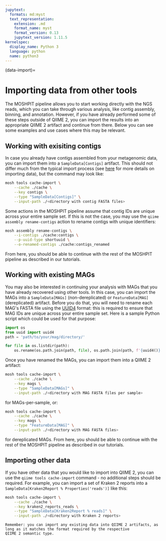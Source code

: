 ```yaml
---
jupytext:
  formats: md:myst
  text_representation:
    extension: .md
    format_name: myst
    format_version: 0.13
    jupytext_version: 1.11.5
kernelspec:
  display_name: Python 3
  language: python
  name: python3
---
```

(data-import)=
# Importing data from other tools
The MOSHPIT pipeline allows you to start working directly with the NGS reads, which you can take through various analysis, 
like contig assembly, binning, and annotation. However, if you have already performed some of these steps outside of QIIME 2, 
you can import the results into an appropriate QIIME 2 artifact and continue from there. Below you can see some examples and 
use cases where this may be relevant.

## Working with exisiting contigs
In case you already have contigs assembled from your metagenomic data, you can import them into a `SampleData[Contigs]` 
artifact. This should not differ much from the typical import process (see [here](https://docs.qiime2.org/2024.10/tutorials/importing/) 
for more details on importing data), but the command may look like:
```bash
mosh tools cache-import \
    --cache ./cache \
    --key contigs \
    --type "SampleData[Contigs]" \
    --input-path ./<directory with contig FASTA files>
```
Some actions in the MOSHPIT pipeline assume that contig IDs are unique across your entire sample set. If this is not the case, 
you may use the `qiime assembly rename-contigs` action to rename contigs with unique identifiers:
```bash
mosh assembly rename-contigs \
    --i-contigs ./cache:contigs \
    --p-uuid-type shortuuid \
    --o-renamed-contigs ./cache:contigs_renamed
```
From here, you should be able to continue with the rest of the MOSHPIT pipeline as described in our tutorials.

## Working with existing MAGs
You may also be interested in continuing your analysis with MAGs that you have already recovered using other tools. 
In this case, you can import the MAGs into a `SampleData[MAGs]` (non-dereplicated) or `FeatureData[MAG]` (dereplicated) 
artifact. Before you do that, you will need to rename each MAG's FASTA file using the [UUID4](https://en.wikipedia.org/wiki/Universally_unique_identifier#Version_4_(random)) 
format: this is required to ensure that MAG IDs are unique across your entire sample set. Here is a sample Python script 
which could be used for that purpose:
```python
import os
from uuid import uuid4
path = 'path/to/your/mag/directory/'

for file in os.listdir(path):
    os.rename(os.path.join(path, file), os.path.join(path, f'{uuid4()}.fa')))
```
Once you have renamed the MAGs, you can import them into a QIIME 2 artifact:
```bash
mosh tools cache-import \
    --cache ./cache \
    --key mags \
    --type "SampleData[MAGs]" \
    --input-path ./<directory with MAG FASTA files per sample>
```
for MAGs-per-sample, or:
```bash
mosh tools cache-import \
    --cache ./cache \
    --key mags \
    --type "FeatureData[MAG]" \
    --input-path ./<directory with MAG FASTA files>
```
for dereplicated MAGs. From here, you should be able to continue with the rest of the MOSHPIT pipeline as described in our tutorials.

## Importing other data
If you have other data that you would like to import into QIIME 2, you can use the `qiime tools cache-import` command - no 
additional steps should be required. For example, you can import a set of Kraken 2 reports into a `SampleData[Kraken2Report % Properties('reads')]` 
like this:
```bash
mosh tools cache-import \
    --cache ./cache \
    --key kraken2_reports_reads \
    --type "SampleData[Kraken2Report % reads]" \
    --input-path ./<directory with Kraken 2 reports>
```

```{note}
Remember: you can import any existing data into QIIME 2 artifacts, as long as it matches the format required by the respective 
QIIME 2 semantic type.
```
